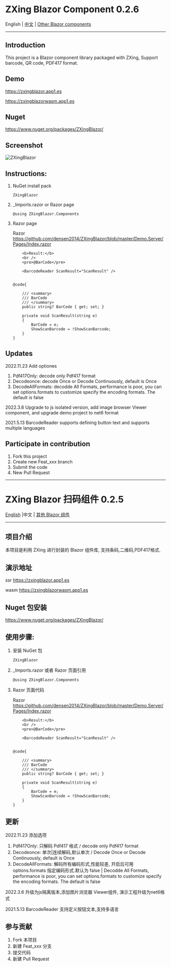﻿# ZXing Blazor Component 0.2.6

English | <a href="README.zh-CN.md">中文</a>  | <a href="https://blazor.app1.es/"> Other Blazor components</a>

---

## Introduction

This project is a Blazor component library packaged with ZXing, Support barcode, QR code, PDF417 format.

## Demo

https://zxingblazor.app1.es

https://zxingblazorwasm.app1.es

## Nuget

https://www.nuget.org/packages/ZXingBlazor/

## Screenshot
![ZXingBlazor](https://user-images.githubusercontent.com/8428709/94275844-c28cf500-ff47-11ea-9c65-2370752d2b5b.gif) 

## Instructions:

1. NuGet install pack 

    `ZXingBlazor`

2. _Imports.razor or Razor page

   ```
   @using ZXingBlazor.Components
   ``` 
   
3. Razor page

    Razor  
    <https://github.com/densen2014/ZXingBlazor/blob/master/Demo.Server/Pages/Index.razor>
    ```
        <b>Result:</b>
        <br />
        <pre>@BarCode</pre>

        <BarcodeReader ScanResult="ScanResult" />


    @code{

        /// <summary>
        /// BarCode
        /// </summary>
        public string? BarCode { get; set; }

        private void ScanResult(string e)
        {
            BarCode = e;
            ShowScanBarcode = !ShowScanBarcode;
        }
    }

    ```
## Updates

2022.11.23 Add optiones

1. Pdf417Only: decode only Pdf417 format
2. Decodeonce: decode Once or Decode Continuously, default is Once
3. DecodeAllFormats: decodde All Formats, performance is poor, you can set options.formats to customize specify the encoding formats. The default is false

2022.3.6 Upgrade to js isolated version, add image browser Viewer component, and upgrade demo project to net6 format

2021.5.13 BarcodeReader supports defining button text and supports multiple languages

## Participate in contribution

1. Fork this project
2. Create new Feat_xxx branch
3. Submit the code
4. New Pull Request


----

# ZXing Blazor 扫码组件 0.2.5

 <a href="README.md">English</a> |中文  | <a href="https://blazor.app1.es/"> 其他 Blazor 组件</a>

---

## 项目介绍
本项目是利用 ZXing 进行封装的 Blazor 组件库, 支持条码,二维码,PDF417格式.

## 演示地址  
ssr
https://zxingblazor.app1.es

wasm
https://zxingblazorwasm.app1.es


## Nuget 包安装
https://www.nuget.org/packages/ZXingBlazor/

## 使用步骤:

1. 安装 NuGet 包 

    `ZXingBlazor`

2. _Imports.razor 或者 Razor 页面引用

   ```
   @using ZXingBlazor.Components
   ``` 
   
3. Razor 页面代码

    Razor  
    <https://github.com/densen2014/ZXingBlazor/blob/master/Demo.Server/Pages/Index.razor>
    ```
        <b>Result:</b>
        <br />
        <pre>@BarCode</pre>

        <BarcodeReader ScanResult="ScanResult" />


    @code{

        /// <summary>
        /// BarCode
        /// </summary>
        public string? BarCode { get; set; }

        private void ScanResult(string e)
        {
            BarCode = e;
            ShowScanBarcode = !ShowScanBarcode;
        }
    }

    ```
    
## 更新

2022.11.23 添加选项

1. Pdf417Only: 只解码 Pdf417 格式 / decode only Pdf417 format
2. Decodeonce: 单次|连续解码,默认单次 / Decode Once or Decode Continuously, default is Once
3. DecodeAllFormats: 解码所有编码形式,性能较差, 开启后可用 options.formats 指定编码形式.默认为 false | Decodde All Formats, performance is poor, you can set options.formats to customize specify the encoding formats. The default is false


2022.3.6 升级为js隔离版本,添加图片浏览器 Viewer组件, 演示工程升级为net6格式

2021.5.13 BarcodeReader 支持定义按钮文本,支持多语言


## 参与贡献

1. Fork 本项目
2. 新建 Feat_xxx 分支
3. 提交代码
4. 新建 Pull Request 
